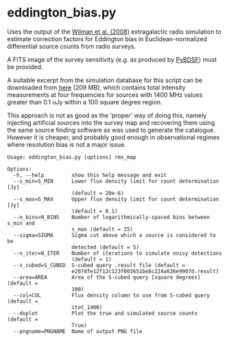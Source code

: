 # eddington_bias.py

Uses the output of the [Wilman et al. (2008)](http://s-cubed.physics.ox.ac.uk/s3_sex) extragalactic radio simulation to estimate correction factors for Eddington bias in Euclidean-normalized differential source counts from radio surveys.

A FITS image of the survey sensitivity (e.g. as produced by [PyBDSF](http://www.astron.nl/citt/pybdsm/)) must be provided.

A suitable excerpt from the simulation database for this script can be downloaded from [here](http://www-astro.physics.ox.ac.uk/~ianh/e207dfe12f12c123f003651be8c224a626e9907d.result) (209 MB), which contains total intensity measurements at four frequencies for sources with 1400 MHz values greater than 0.1 uJy within a 100 square degree region.

This approach is not as good as the 'proper' way of doing this, namely injecting artificial sources into the survey map and recovering them using the same source finding software as was used to generate the catalogue. However it is cheaper, and probably good enough in observational regimes where resolution bias is not a major issue.

```
Usage: eddington_bias.py [options] rms_map

Options:
  -h, --help         show this help message and exit
  --s_min=S_MIN      Lower flux density limit for count determination [Jy]
                     (default = 20e-6)
  --s_max=S_MAX      Upper flux density limit for count determination [Jy]
                     (default = 0.1)
  --n_bins=N_BINS    Number of logarithmically-spaced bins between s_min and
                     s_max (default = 25)
  --sigma=SIGMA      Sigma cut above which a source is considered to be
                     detected (default = 5)
  --n_iter=N_ITER    Number of iterations to simulate noisy detections
                     (default = 1)
  --s_cubed=S_CUBED  S-cubed query .result file (default =
                     e207dfe12f12c123f003651be8c224a626e9907d.result)
  --area=AREA        Area of the S-cubed query [square degrees] (default =
                     100)
  --col=COL          Flux density column to use from S-cubed query (default =
                     itot_1400)
  --doplot           Plot the true and simulated source counts (default =
                     True)
  --pngname=PNGNAME  Name of output PNG file
```
